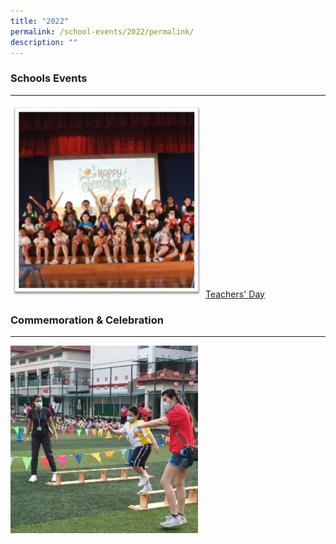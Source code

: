 ```yaml
---
title: "2022"
permalink: /school-events/2022/permalink/
description: ""
---
```

### **Schools Events**
---
![](/images/School%20Events/2022/2022%20Teachers'%20Day%20Logo.jpg) [Teachers' Day](https://photos.app.goo.gl/bodHrmohigr3nrcJ8)

### **Commemoration &amp; Celebration**
---
![](/images/School%20Events/2022/My%20project.jpg)